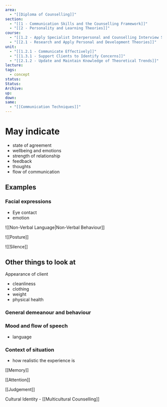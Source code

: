 ```yaml
---
area:
  - "[[Diploma of Counselling]]"
section:
  - "[[1 - Communication Skills and the Counselling Framework]]"
  - "[[2 - Personality and Learning Theories]]"
course:
  - "[[1.2 - Apply Specialist Interpersonal and Counselling Interview Skills]]"
  - "[[2.1 - Research and Apply Personal and Development Theories]]"
unit:
  - "[[1.2.1 - Communicate Effectively]]"
  - "[[1.3.1 - Support Clients to Identify Concerns]]"
  - "[[2.1.2 - Update and Maintain Knowledge of Theoretical Trends]]"
lecture: 
tags:
  - concept
status: 
Status: 
Archive: 
up: 
down: 
same:
  - "[[Communication Techniques]]"
---
```

# May indicate
- state of agreement
- wellbeing and emotions
- strength of relationship
- feedback
- thoughts
- flow of communication

## Examples
### Facial expressions
- Eye contact
- emotion

![[Non-Verbal Language|Non-Verbal Behaviour]]

![[Posture]]

![[Silence]]


## Other things to look at

Appearance of client
- cleanliness
- clothing
- weight
- physical health

### General demeanour and behaviour

### Mood and flow of speech
- language

### Context of situation
- how realistic the experience is

[[Memory]]

[[Attention]]

[[Judgement]]

Cultural Identity - [[Multicultural Counselling]]